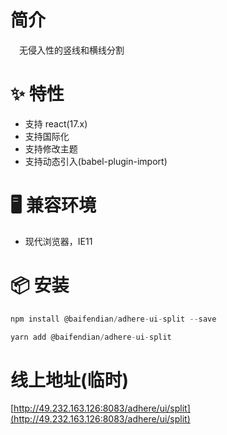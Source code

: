 # 简介
&ensp;&ensp;无侵入性的竖线和横线分割

# ✨ 特性
- 支持 react(17.x)
- 支持国际化
- 支持修改主题
- 支持动态引入(babel-plugin-import)

# 🖥 兼容环境
- 现代浏览器，IE11

# 📦 安装
```javascript
npm install @baifendian/adhere-ui-split --save
``` 

```javascript
yarn add @baifendian/adhere-ui-split
```

# 线上地址(临时)
[http://49.232.163.126:8083/adhere/ui/split](http://49.232.163.126:8083/adhere/ui/split)

